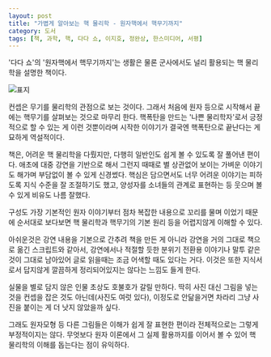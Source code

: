 ```yaml
---
layout: post
title: "가볍게 알아보는 핵 물리학 - 원자핵에서 핵무기까지"
category: 도서
tags: [책, 과학, 핵, 다다 쇼, 이지호, 정완상, 한스미디어, 서평]
---
```


'다다 쇼'의
'원자핵에서 핵무기까지'는
생활은 물론 군사에서도 널리 활용되는 핵 물리학을 설명한 책이다.

![표지](https://lh3.googleusercontent.com/t8v8pR5Hmfg_3dZFefoT1FTuSuQwNSgAO_qlgQpAAd2AXUl6gk9Wi9R5Vjpj2iCTsGEdj3dkLzW_9w=s480)

컨셉은 무기를 물리학의 관점으로 보는 것이다.
그래서 처음에 원자 등으로 시작해서
끝에는 핵무기를 살펴보는 것으로 마무리 한다.
핵폭탄을 만드는 '나쁜 물리학자'로서 긍정적으로 할 수 있는 게 이런 것뿐이라며 시작한 이야기가
결국엔 핵폭탄으로 끝난다는 게 묘하게 역설적이다.

책은, 어려운 핵 물리학을 다뤘지만,
다행히 일반인도 쉽게 볼 수 있도록 잘 풀어낸 편이다.
애초에 대중 강연을 기반으로 해서 그런지
때때로 별 상관없어 보이는 가벼운 이야기도 해가며
부담없이 볼 수 있게 신경썼다.
핵심은 담으면서도 너무 어려운 이야기는 피하도록
지식 수준을 잘 조절하기도 했고,
양성자를 소녀들의 관계로 표현하는 등
웃으며 볼 수 있게 비유도 나름 잘했다.

구성도 가장 기본적인 원자 이야기부터 점차 복잡한 내용으로 꼬리를 물며 이었기 때문에
순서대로 보다보면 핵 물리학과 핵무기의 기본 원리 등을 어렵지않게 이해할 수 있다.

아쉬운것은 강연 내용을 기본으로 간추려 책을 만든 게 아니라
강연을 거의 그대로 책으로 옮긴 스크립트와 같아서,
강연에서나 적절할 듯한 분위기 전환용 이야기나 말투 같은 것이 그대로 남아있어
글로 읽을때는 조금 어색할 때도 있다는 거다.
이것은 또한 지식서로서 답지않게 깔끔하게 정리되어있지는 않다는 느낌도 들게 한다.

실물을 별로 담지 않은 인물 초상도 호불호가 갈릴 만하다.
딱히 사진 대신 그림을 넣는 것을 컨셉을 잡은 것도 아닌데(사진도 여럿 있다),
이정도로 안닮을거면 차라리 그냥 사진을 붙이는 게 더 낫지 않았을까 싶다.

그래도 원자모형 등 다른 그림들은 이해가 쉽게 잘 표현한 편이라
전체적으로는 그렇게 부정적이지는 않다.
무엇보다 원자 이론에서 그 실제 활용까지를 이어서 볼 수 있어
핵 물리학의 이해를 돕는다는 점이 유익하다.